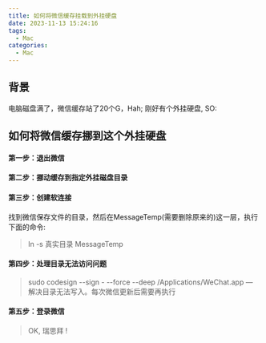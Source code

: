 ```yaml
---
title: 如何将微信缓存挂载到外挂硬盘
date: 2023-11-13 15:24:16
tags:
  - Mac
categories:
  - Mac
---
```



## 背景

电脑磁盘满了，微信缓存站了20个G，Hah; 刚好有个外挂硬盘, SO:

## 如何将微信缓存挪到这个外挂硬盘

#### 第一步：退出微信

#### 第二步：挪动缓存到指定外挂磁盘目录

#### 第三步：创建软连接

找到微信保存文件的目录，然后在MessageTemp(需要删除原来的)这一层，执行下面的命令:


> ln -s 真实目录 MessageTemp

#### 第四步：处理目录无法访问问题

> sudo codesign --sign - --force --deep /Applications/WeChat.app — 解决目录无法写入。每次微信更新后需要再执行


#### 第五步：登录微信

> OK, 瑞思拜 !
